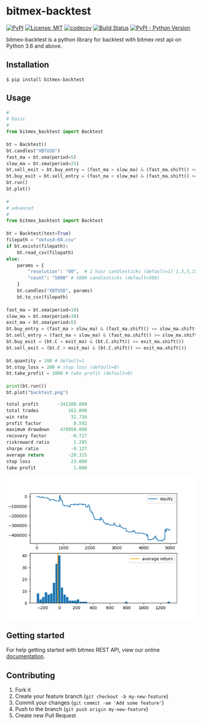 # bitmex-backtest

[![PyPI](https://img.shields.io/pypi/v/bitmex-backtest)](https://pypi.org/project/bitmex-backtest/)
[![License: MIT](https://img.shields.io/badge/License-MIT-yellow.svg)](https://opensource.org/licenses/MIT)
[![codecov](https://codecov.io/gh/10mohi6/bitmex-backtest-python/branch/master/graph/badge.svg)](https://codecov.io/gh/10mohi6/bitmex-backtest-python)
[![Build Status](https://travis-ci.com/10mohi6/bitmex-backtest-python.svg?branch=master)](https://travis-ci.com/10mohi6/bitmex-backtest-python)
[![PyPI - Python Version](https://img.shields.io/pypi/pyversions/bitmex-backtest)](https://pypi.org/project/bitmex-backtest/)

bitmex-backtest is a python library for backtest with bitmex rest api on Python 3.6 and above.


## Installation

    $ pip install bitmex-backtest

## Usage

```python
#
# basic
#
from bitmex_backtest import Backtest

bt = Backtest()
bt.candles("XBTUSD")
fast_ma = bt.sma(period=5)
slow_ma = bt.sma(period=25)
bt.sell_exit = bt.buy_entry = (fast_ma > slow_ma) & (fast_ma.shift() <= slow_ma.shift())
bt.buy_exit = bt.sell_entry = (fast_ma < slow_ma) & (fast_ma.shift() >= slow_ma.shift())
bt.run()
bt.plot()

#
# advanced
#
from bitmex_backtest import Backtest

bt = Backtest(test=True)
filepath = "xbtusd-60.csv"
if bt.exists(filepath):
    bt.read_csv(filepath)
else:
    params = {
        "resolution": "60",  # 1 hour candlesticks (default=1) 1,3,5,15,30,60,120,180,240,360,720,1D,3D,1W,2W,1M
        "count": "5000" # 5000 candlesticks (default=500)
    }
    bt.candles("XBTUSD", params)
    bt.to_csv(filepath)

fast_ma = bt.sma(period=10)
slow_ma = bt.sma(period=30)
exit_ma = bt.sma(period=5)
bt.buy_entry = (fast_ma > slow_ma) & (fast_ma.shift() <= slow_ma.shift())
bt.sell_entry = (fast_ma < slow_ma) & (fast_ma.shift() >= slow_ma.shift())
bt.buy_exit = (bt.C < exit_ma) & (bt.C.shift() >= exit_ma.shift())
bt.sell_exit = (bt.C > exit_ma) & (bt.C.shift() <= exit_ma.shift())

bt.quantity = 100 # default=1
bt.stop_loss = 200 # stop loss (default=0)
bt.take_profit = 1000 # take profit (default=0)

print(bt.run())
bt.plot("backtest.png")

```

```python
total profit       -342200.000
total trades           162.000
win rate                32.716
profit factor            0.592
maximum drawdown    470950.000
recovery factor         -0.727
riskreward ratio         1.295
sharpe ratio            -0.127
average return         -20.325
stop loss               23.000
take profit              1.000
```
![advanced.png](https://raw.githubusercontent.com/10mohi6/bitmex-backtest-python/master/tests/advanced.png)


## Getting started

For help getting started with bitmex REST API, view our online [documentation](https://www.bitmex.com/app/restAPI).


## Contributing

1. Fork it
2. Create your feature branch (`git checkout -b my-new-feature`)
3. Commit your changes (`git commit -am 'Add some feature'`)
4. Push to the branch (`git push origin my-new-feature`)
5. Create new Pull Request